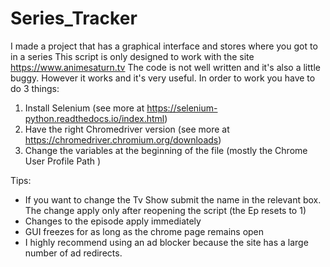 # Series_Tracker
I made a project that has a graphical interface and stores where you got to in a series
This script is only designed to work with the site https://www.animesaturn.tv
The code is not well written and it's also a little buggy. However it works and it's very useful.
In order to work you have to do 3 things:
1) Install Selenium (see more at https://selenium-python.readthedocs.io/index.html)
2) Have the right Chromedriver version (see more at https://chromedriver.chromium.org/downloads)
3) Change the variables at the beginning of the file (mostly the Chrome User Profile Path ) 

Tips:
- If you want to change the Tv Show submit the name in the relevant box. The change apply only after reopening the script (the Ep resets to 1)
- Changes to the episode apply immediately
- GUI freezes for as long as the chrome page remains open
- I highly recommend using an ad blocker because the site has a large number of ad redirects.

